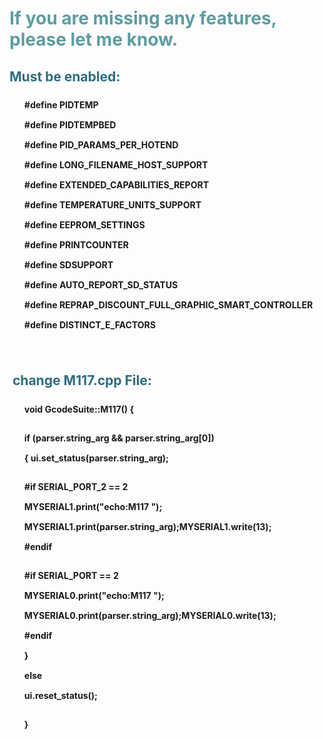 
<h1 style="color: #5e9ca0;">If you are missing any features, please let me know.</h1>

<h2 style="color: #2e6c80;">Must be enabled:</h2>
<ol style="list-style: none; font-size: 14px; line-height: 32px; font-weight: bold;">
<li style="clear: both;">#define PIDTEMP<br />#define PIDTEMPBED<br />#define PID_PARAMS_PER_HOTEND <br />#define LONG_FILENAME_HOST_SUPPORT<br />#define EXTENDED_CAPABILITIES_REPORT<br />#define TEMPERATURE_UNITS_SUPPORT<br />#define EEPROM_SETTINGS <br />#define PRINTCOUNTER<br />#define SDSUPPORT<br />#define AUTO_REPORT_SD_STATUS<br />#define REPRAP_DISCOUNT_FULL_GRAPHIC_SMART_CONTROLLER<br />#define DISTINCT_E_FACTORS</li>
</ol>
<p>&nbsp; &nbsp; &nbsp; &nbsp; &nbsp; &nbsp; &nbsp;</p>
<h2 style="color: #2e6c80;">&nbsp;change M117.cpp File:</h2>
<ol style="list-style: none; font-size: 14px; line-height: 32px; font-weight: bold;">
<li style="clear: both;">
<p>void GcodeSuite::M117() {</p>
<p>if (parser.string_arg &amp;&amp; parser.string_arg[0])<br /> { ui.set_status(parser.string_arg);</p>
<p>#if SERIAL_PORT_2 == 2<br /> MYSERIAL1.print("echo:M117 "); MYSERIAL1.print(parser.string_arg);MYSERIAL1.write(13);<br /> #endif</p>
<p>#if SERIAL_PORT == 2<br /> MYSERIAL0.print("echo:M117 "); MYSERIAL0.print(parser.string_arg);MYSERIAL0.write(13);<br /> #endif<br />}<br /> else<br /> ui.reset_status();</p>
<p>}</p>
</li>
</ol>
<p>&nbsp;</p>
<p><strong>&nbsp;</strong></p>
<p>&nbsp;</p>
